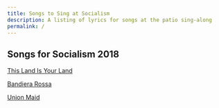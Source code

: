 ```yaml
---
title: Songs to Sing at Socialism
description: A listing of lyrics for songs at the patio sing-along
permalink: /
---
```

## Songs for Socialism 2018

[This Land Is Your Land](this-land)

[Bandiera Rossa](bandiera-rossa)

[Union Maid](union-maid)
